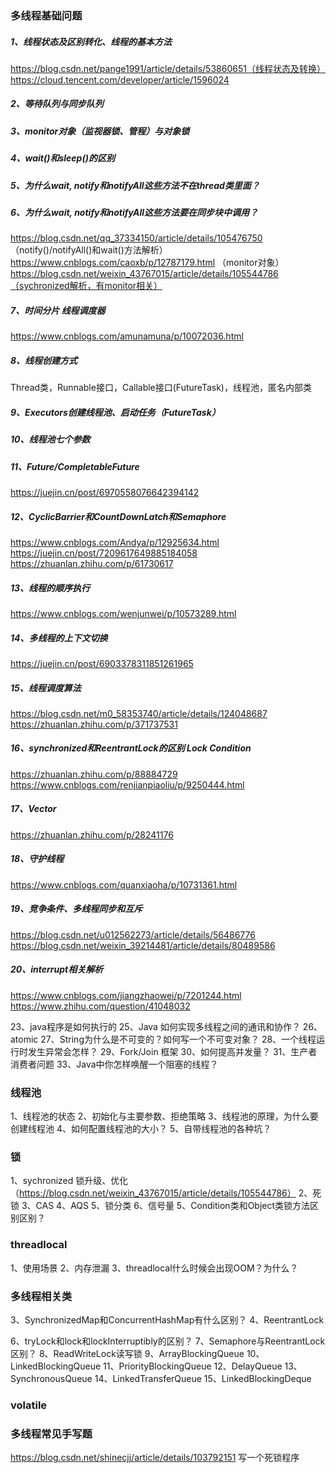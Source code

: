 ### 多线程基础问题
##### 1、线程状态及区别转化、线程的基本方法
https://blog.csdn.net/pange1991/article/details/53860651（线程状态及转换）
https://cloud.tencent.com/developer/article/1596024



##### 2、等待队列与同步队列
##### 3、monitor对象（监视器锁、管程）与对象锁
##### 4、wait()和sleep()的区别
##### 5、为什么wait, notify和notifyAll这些方法不在thread类里面？
##### 6、为什么wait, notify和notifyAll这些方法要在同步块中调用？
https://blog.csdn.net/qq_37334150/article/details/105476750 （notify()/notifyAll()和wait()方法解析）
https://www.cnblogs.com/caoxb/p/12787179.html （monitor对象）
https://blog.csdn.net/weixin_43767015/article/details/105544786（sychronized解析，有monitor相关）


##### 7、时间分片 线程调度器
https://www.cnblogs.com/amunamuna/p/10072036.html


##### 8、线程创建方式
Thread类，Runnable接口，Callable接口(FutureTask)，线程池，匿名内部类

##### 9、Executors创建线程池、启动任务（FutureTask）

##### 10、线程池七个参数

##### 11、Future/CompletableFuture
https://juejin.cn/post/6970558076642394142

##### 12、CyclicBarrier和CountDownLatch和Semaphore
https://www.cnblogs.com/Andya/p/12925634.html
https://juejin.cn/post/7209617649885184058
https://zhuanlan.zhihu.com/p/61730617

##### 13、线程的顺序执行
https://www.cnblogs.com/wenjunwei/p/10573289.html

##### 14、多线程的上下文切换
https://juejin.cn/post/6903378311851261965

##### 15、线程调度算法
https://blog.csdn.net/m0_58353740/article/details/124048687
https://zhuanlan.zhihu.com/p/371737531

##### 16、synchronized和ReentrantLock的区别  Lock  Condition
https://zhuanlan.zhihu.com/p/88884729
https://www.cnblogs.com/renjianpiaoliu/p/9250444.html

##### 17、Vector
https://zhuanlan.zhihu.com/p/28241176

##### 18、守护线程
https://www.cnblogs.com/quanxiaoha/p/10731361.html

##### 19、竞争条件、多线程同步和互斥
https://blog.csdn.net/u012562273/article/details/56486776
https://blog.csdn.net/weixin_39214481/article/details/80489586

##### 20、interrupt相关解析
https://www.cnblogs.com/jiangzhaowei/p/7201244.html
https://www.zhihu.com/question/41048032



23、java程序是如何执行的
25、Java 如何实现多线程之间的通讯和协作？
26、atomic
27、String为什么是不可变的？如何写一个不可变对象？
28、一个线程运行时发生异常会怎样？
29、Fork/Join 框架
30、如何提高并发量？
31、生产者消费者问题
33、Java中你怎样唤醒一个阻塞的线程？



### 线程池
1、线程池的状态
2、初始化与主要参数、拒绝策略
3、线程池的原理，为什么要创建线程池
4、如何配置线程池的大小？
5、自带线程池的各种坑？



### 锁
1、sychronized 锁升级、优化（https://blog.csdn.net/weixin_43767015/article/details/105544786）
2、死锁
3、CAS
4、AQS
5、锁分类
6、信号量
5、Condition类和Object类锁方法区别区别？

### threadlocal
1、使用场景
2、内存泄漏
3、threadlocal什么时候会出现OOM？为什么？


### 多线程相关类

3、SynchronizedMap和ConcurrentHashMap有什么区别？
4、ReentrantLock

6、tryLock和lock和lockInterruptibly的区别？
7、Semaphore与ReentrantLock区别？
8、ReadWriteLock读写锁
9、ArrayBlockingQueue
10、LinkedBlockingQueue
11、PriorityBlockingQueue
12、DelayQueue
13、SynchronousQueue
14、LinkedTransferQueue
15、LinkedBlockingDeque

### volatile

### 多线程常见手写题
https://blog.csdn.net/shinecjj/article/details/103792151
写一个死锁程序



